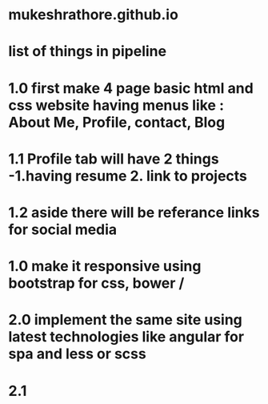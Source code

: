 # mukeshrathore.github.io
# list of things in pipeline
# 1.0 first make 4 page basic html and css website having menus like : About Me, Profile, contact, Blog
# 1.1 Profile tab will have 2 things -1.having resume 2. link to projects
# 1.2 aside there will be referance links for social media

# 1.0 make it responsive using bootstrap for css, bower / 

# 2.0 implement the same site using latest technologies like angular for spa and less or scss  
# 2.1 